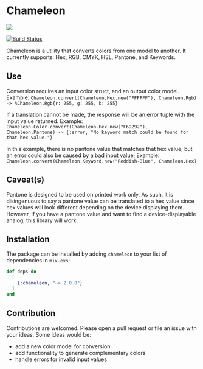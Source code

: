 # Chameleon

![](https://i.imgur.com/KSOqoPx.png)

[![Build Status](https://semaphoreci.com/api/v1/supersimple/chameleon/branches/master/badge.svg)](https://semaphoreci.com/supersimple/chameleon)

Chameleon is a utility that converts colors from one model to another.
It currently supports: Hex, RGB, CMYK, HSL, Pantone, and Keywords.

## Use
Conversion requires an input color struct, and an output color model.
Example: `Chameleon.convert(Chameleon.Hex.new("FFFFFF"), Chameleon.Rgb) -> %Chameleon.Rgb{r: 255, g: 255, b: 255}`

If a translation cannot be made, the response will be an error tuple with
the input value returned.
Example: `Chameleon.Color.convert(Chameleon.Hex.new("F69292"), Chameleon.Pantone) -> {:error, "No keyword match could be found for that hex value."}`

In this example, there is no pantone value that matches that hex value, but
an error could also be caused by a bad input value;
Example: `Chameleon.convert(Chameleon.Keyword.new("Reddish-Blue", Chameleon.Hex)`

## Caveat(s)
Pantone is designed to be used on printed work only. As such, it is disingenuous to say a
pantone value can be translated to a hex value since hex values will look different depending
on the device displaying them. However, if you have a pantone value and want to find a
device-displayable analog, this library will work.

## Installation

The package can be installed by adding `chameleon` to your list of dependencies in `mix.exs`:

```elixir
def deps do
  [
    {:chameleon, "~> 2.0.0"}
  ]
end
```
## Contribution
Contributions are welcomed. Please open a pull request or file an issue with your ideas.
Some ideas would be:
 * add a new color model for conversion
 * add functionality to generate complementary colors
 * handle errors for invalid input values
